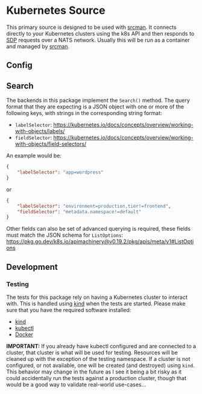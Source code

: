 # Kubernetes Source

This primary source is designed to be used with [srcman](https://github.com/dylanratcliffe/srcman). It connects directly to your Kubernetes clusters using the k8s API and then responds to [SDP](https://github.com/dylanratcliffe/sdp) requests over a NATS network. Usually this will be run as a container and managed by [srcman](https://github.com/dylanratcliffe/srcman).

## Config



## Search

The backends in this package implement the `Search()` method. The query format that they are expecting is a JSON object with one or more of the following keys, with strings in the corresponding string format:

* `labelSelector`: https://kubernetes.io/docs/concepts/overview/working-with-objects/labels/
* `fieldSelector`: https://kubernetes.io/docs/concepts/overview/working-with-objects/field-selectors/

An example would be:

```json
{
    "labelSelector": "app=wordpress"
}
```

or

```json
{
    "labelSelector": "environment=production,tier!=frontend",
    "fieldSelector": "metadata.namespace!=default"
}
```

Other fields can also be set of advanced querying is required, these fields must match the JSON schema for `ListOptions`: https://pkg.go.dev/k8s.io/apimachinery@v0.19.2/pkg/apis/meta/v1#ListOptions

## Development

### Testing

The tests for this package rely on having a Kubernetes cluster to interact with. This is handled using [kind](https://github.com/kubernetes-sigs/kind) when the tests are started. Please make sure that you have the required software installed:

* [kind](https://github.com/kubernetes-sigs/kind)
* [kubectl](https://kubernetes.io/docs/tasks/tools/)
* [Docker](https://docs.docker.com/get-docker/)

**IMPORTANT:** If you already have kubectl configured and are connected to a cluster, that cluster is what will be used for testing. Resources will be cleaned up with the exception of the testing namespace. If a cluster is not configured, or not available, one will be created (and destroyed) using `kind`. This behavior may change in the future as I see it being a bit risky as it could accidentally run the tests against a production cluster, though that would be a good way to validate real-world use-cases...

